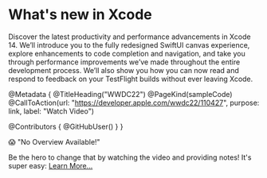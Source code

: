 # What's new in Xcode

Discover the latest productivity and performance advancements in Xcode 14. We’ll introduce you to the fully redesigned SwiftUI canvas experience, explore enhancements to code completion and navigation, and take you through performance improvements we’ve made throughout the entire development process. We’ll also show you how you can now read and respond to feedback on your TestFlight builds without ever leaving Xcode.

@Metadata {
   @TitleHeading("WWDC22")
   @PageKind(sampleCode)
   @CallToAction(url: "https://developer.apple.com/wwdc22/110427", purpose: link, label: "Watch Video")

   @Contributors {
      @GitHubUser(<replace this with your GitHub handle>)
   }
}

😱 "No Overview Available!"

Be the hero to change that by watching the video and providing notes! It's super easy:
 [Learn More…](https://wwdcnotes.github.io/WWDCNotes/documentation/wwdcnotes/contributing)
